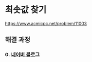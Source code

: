 # 최솟값 찾기
https://www.acmicpc.net/problem/11003
## 해결 과정
### 0. [네이버 블로그](https://blog.naver.com/alsrua7222/222701988565)
